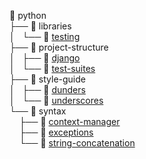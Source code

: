 
📂 python <br />
├── 📂 libraries <br />
│   └── 📄 [testing][1] <br />
├── 📂 project-structure <br />
│   ├── 📄 [django][2] <br />
│   └── 📄 [test-suites][3] <br />
├── 📂 style-guide <br />
│   ├── 📄 [dunders][4] <br />
│   └── 📄 [underscores][5] <br />
└── 📂 syntax <br />
&nbsp;&nbsp;&nbsp; ├── 📄 [context-manager][6] <br />
&nbsp;&nbsp;&nbsp; ├── 📄 [exceptions][7] <br />
&nbsp;&nbsp;&nbsp; └── 📄 [string-concatenation][8] <br />

[1]: python/libraries/testing
[2]: python/project-structure/django
[3]: python/project-structure/test-suites
[4]: python/style-guide/dunders
[5]: python/style-guide/underscores
[6]: python/syntax/context-manager
[7]: python/syntax/exceptions
[8]: python/syntax/string-concatenation

